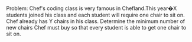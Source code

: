 Problem:
Chef's coding class is very famous in Chefland.This year�X students joined his class and each student will require one chair to sit on. Chef already has Y chairs in his class. Determine the minimum number of new chairs Chef must buy so that every student is able to get one chair to sit on.
